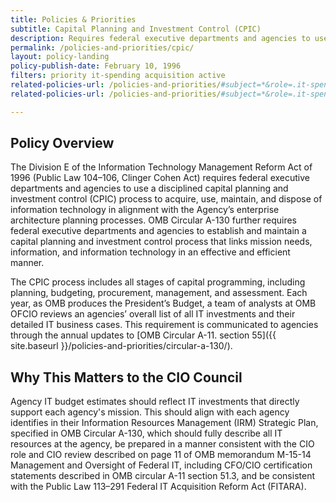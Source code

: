 ```yaml
---
title: Policies & Priorities
subtitle: Capital Planning and Investment Control (CPIC)
description: Requires federal executive departments and agencies to use a disciplined capital planning and investment control (CPIC) process to acquire, use, maintain, and dispose of information technology in alignment with the Agency’s enterprise architecture planning processes. The CPIC process includes all stages of capital programming, including planning, budgeting, procurement, management, and assessment.
permalink: /policies-and-priorities/cpic/
layout: policy-landing
policy-publish-date: February 10, 1996
filters: priority it-spending acquisition active
related-policies-url: /policies-and-priorities/#subject=*&role=.it-spending&status=*
related-policies-url: /policies-and-priorities/#subject=*&role=.it-spending&status=*

---
```

## Policy Overview ##
The Division E of the Information Technology Management Reform Act of 1996 (Public Law 104–106, Clinger Cohen Act) requires federal executive departments and agencies to use a disciplined capital planning and investment control (CPIC) process to acquire, use, maintain, and dispose of information technology in alignment with the Agency’s enterprise architecture planning processes. OMB Circular A-130 further requires federal executive departments and agencies to establish and maintain a capital planning and investment control process that links mission needs, information, and information technology in an effective and efficient manner.

The CPIC process includes all stages of capital programming, including planning, budgeting, procurement, management, and assessment. Each year, as OMB produces the President’s Budget, a team of analysts at OMB OFCIO reviews an agencies’ overall list of all IT investments and their detailed IT business cases. This requirement is communicated to agencies through the annual updates to [OMB Circular A-11. section 55]({{ site.baseurl }}/policies-and-priorities/circular-a-130/).

## Why This Matters to the CIO Council ##
Agency IT budget estimates should reflect IT investments that directly support each agency's mission. This should align with each agency identifies in their Information Resources Management (IRM) Strategic Plan, specified in OMB Circular A-130, which should fully describe all IT resources at the agency, be prepared in a manner consistent with the CIO role and CIO review described on page 11 of OMB memorandum M-15-14 Management and Oversight of Federal IT, including CFO/CIO certification statements described in OMB circular A-11 section 51.3, and be consistent with the Public Law 113–291 Federal IT Acquisition Reform Act (FITARA).
&nbsp;

